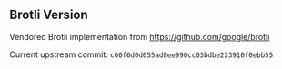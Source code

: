 Brotli Version
---

Vendored Brotli implementation from https://github.com/google/brotli

Current upstream commit: `c60f6d0d655ad8ee990cc03bdbe223910f0ebb55`
